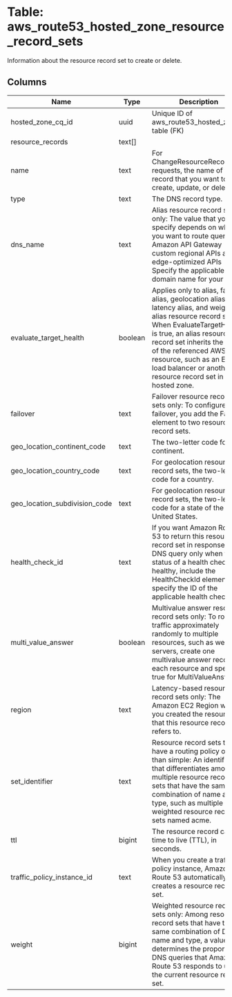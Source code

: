 
# Table: aws_route53_hosted_zone_resource_record_sets
Information about the resource record set to create or delete.
## Columns
| Name        | Type           | Description  |
| ------------- | ------------- | -----  |
|hosted_zone_cq_id|uuid|Unique ID of aws_route53_hosted_zones table (FK)|
|resource_records|text[]||
|name|text|For ChangeResourceRecordSets requests, the name of the record that you want to create, update, or delete.|
|type|text|The DNS record type.|
|dns_name|text|Alias resource record sets only: The value that you specify depends on where you want to route queries: Amazon API Gateway custom regional APIs and edge-optimized APIs Specify the applicable domain name for your API.|
|evaluate_target_health|boolean|Applies only to alias, failover alias, geolocation alias, latency alias, and weighted alias resource record sets: When EvaluateTargetHealth is true, an alias resource record set inherits the health of the referenced AWS resource, such as an ELB load balancer or another resource record set in the hosted zone.|
|failover|text|Failover resource record sets only: To configure failover, you add the Failover element to two resource record sets.|
|geo_location_continent_code|text|The two-letter code for the continent.|
|geo_location_country_code|text|For geolocation resource record sets, the two-letter code for a country.|
|geo_location_subdivision_code|text|For geolocation resource record sets, the two-letter code for a state of the United States.|
|health_check_id|text|If you want Amazon Route 53 to return this resource record set in response to a DNS query only when the status of a health check is healthy, include the HealthCheckId element and specify the ID of the applicable health check.|
|multi_value_answer|boolean|Multivalue answer resource record sets only: To route traffic approximately randomly to multiple resources, such as web servers, create one multivalue answer record for each resource and specify true for MultiValueAnswer.|
|region|text|Latency-based resource record sets only: The Amazon EC2 Region where you created the resource that this resource record set refers to.|
|set_identifier|text|Resource record sets that have a routing policy other than simple: An identifier that differentiates among multiple resource record sets that have the same combination of name and type, such as multiple weighted resource record sets named acme.|
|ttl|bigint|The resource record cache time to live (TTL), in seconds.|
|traffic_policy_instance_id|text|When you create a traffic policy instance, Amazon Route 53 automatically creates a resource record set.|
|weight|bigint|Weighted resource record sets only: Among resource record sets that have the same combination of DNS name and type, a value that determines the proportion of DNS queries that Amazon Route 53 responds to using the current resource record set.|
